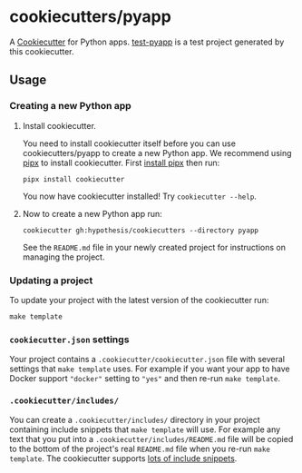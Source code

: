 cookiecutters/pyapp
===================

A [Cookiecutter](https://cookiecutter.readthedocs.io/en/stable/) for Python apps.
[test-pyapp](https://github.com/hypothesis/test-pyapp) is a test project
generated by this cookiecutter.

Usage
-----

### Creating a new Python app

1. Install cookiecutter.

   You need to install cookiecutter itself before you can use
   cookiecutters/pyapp to create a new Python app. We recommend using
   [pipx](https://pypa.github.io/pipx/) to install cookiecutter.
   First [install pipx](https://pypa.github.io/pipx/#install-pipx) then run:

   ```terminal
   pipx install cookiecutter
   ```

   You now have cookiecutter installed! Try `cookiecutter --help`.

2. Now to create a new Python app run:

   ```terminal
   cookiecutter gh:hypothesis/cookiecutters --directory pyapp
   ```

   See the `README.md` file in your newly created project for instructions on
   managing the project.

### Updating a project

To update your project with the latest version of the cookiecutter run:

```terminal
make template
```

### `cookiecutter.json` settings

Your project contains a `.cookiecutter/cookiecutter.json` file with several
settings that `make template` uses. For example if you want your app to have
Docker support `"docker"` setting to `"yes"` and then re-run `make template`.

### `.cookiecutter/includes/`

You can create a `.cookiecutter/includes/` directory in your project containing
include snippets that `make template` will use. For example any text that you
put into a `.cookiecutter/includes/README.md` file will be copied to the bottom
of the project's real `README.md` file when you re-run `make template`.
The cookiecutter supports [lots of include snippets](https://github.com/hypothesis/cookiecutters/search?q=include%28&type=code).
